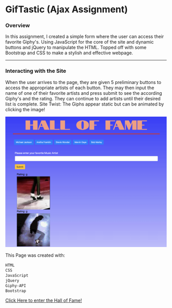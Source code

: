 # GifTastic (Ajax Assignment)

### **Overview**

In this assignment, I created a simple form where the user can access their favorite Giphy's. Using JavaScript for the core of the site and dynamic buttons and jQuery to manipulate the HTML. Topped off with some Bootstrap and CSS to make a stylish and effective webpage.
 - - -
### **Interacting with the Site**

When the user arrives to the page, they are given 5 preliminary buttons to access the appropriate artists of each button. They may then input the name of one of their favorite artists and press submit to see the according Giphy's and the rating. They can continue to add artists until their desired list is complete. Site Twist: The Giphs appear static but can be animated by clicking the image!

![Trivie Quiz](assets/images/GifImage.png)


This Page was created with:
```
HTML
CSS
JavaScript
jQuery
Giphy-API
Bootstrap
```

[Click Here to enter the Hall of Fame!](https://ticola.github.io/GifTastic/)